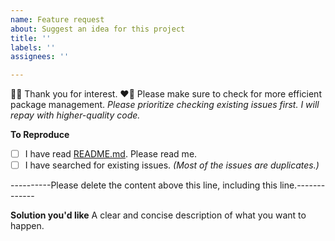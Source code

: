 ```yaml
---
name: Feature request
about: Suggest an idea for this project
title: ''
labels: ''
assignees: ''

---
```


💚💜 Thank you for interest. ❤️💛
Please make sure to check for more efficient package management. *Please prioritize checking existing issues first. I will repay with higher-quality code.*

**To Reproduce**
- [ ] I have read [README.md](https://github.com/dsdanielpark/Gemini-API). Please read me.
- [ ] I have searched for existing issues. *(Most of the issues are duplicates.)*

----------Please delete the content above this line, including this line.-------------


**Solution you'd like**
A clear and concise description of what you want to happen.
